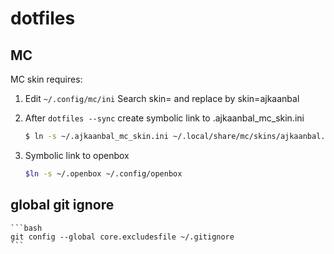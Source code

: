 # dotfiles

## MC


MC skin requires:

1. Edit ``` ~/.config/mc/ini ```
Search skin= and replace by
    skin=ajkaanbal

2. After ``` dotfiles --sync ``` create symbolic link to .ajkaanbal_mc_skin.ini
    
    ```bash
    $ ln -s ~/.ajkaanbal_mc_skin.ini ~/.local/share/mc/skins/ajkaanbal.ini
    ```
3. Symbolic link to openbox
    ```bash
    $ln -s ~/.openbox ~/.config/openbox

## global git ignore
    ```bash
    git config --global core.excludesfile ~/.gitignore
    ```
